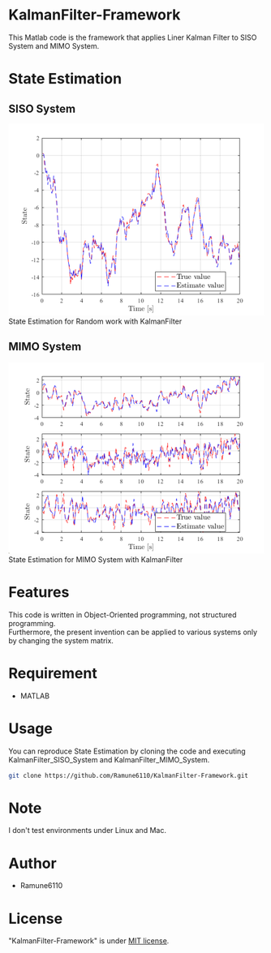 # KalmanFilter-Framework

This Matlab code is the framework that applies Liner Kalman Filter
to SISO System and MIMO System.

# State Estimation
## SISO System

![State Estimation SISO System](https://github.com/Ramune6110/KalmanFilter-Framework/blob/master/KalmanFilter_Framework_SISO.png)
State Estimation for Random work with KalmanFilter

## MIMO System

![State Estimation MIMO System](https://github.com/Ramune6110/KalmanFilter-Framework/blob/master/KalmanFilter_Framework_MIMO.png)
State Estimation for MIMO System with KalmanFilter

# Features

This code is written in Object-Oriented programming, not structured programming.  
Furthermore, the present invention can be applied to various systems only by changing the system matrix.

# Requirement

* MATLAB

# Usage

You can reproduce State Estimation by cloning the code and executing 
KalmanFilter_SISO_System and KalmanFilter_MIMO_System.
```bash
git clone https://github.com/Ramune6110/KalmanFilter-Framework.git
```

# Note

I don't test environments under Linux and Mac.

# Author

* Ramune6110

# License

"KalmanFilter-Framework" is under [MIT license](https://en.wikipedia.org/wiki/MIT_License).
